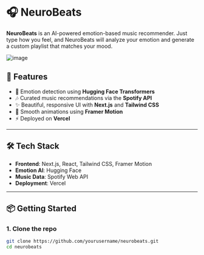 # 🎧 NeuroBeats

**NeuroBeats** is an AI-powered emotion-based music recommender. Just type how you feel, and NeuroBeats will analyze your emotion and generate a custom playlist that matches your mood.

![image](https://github.com/user-attachments/assets/15d13fd2-bc82-410b-9f7f-0f26512ee35f)


## 🚀 Features

- 🧠 Emotion detection using **Hugging Face Transformers**
- 🎶 Curated music recommendations via the **Spotify API**
- ✨ Beautiful, responsive UI with **Next.js** and **Tailwind CSS**
- 🎥 Smooth animations using **Framer Motion**
- ⚡ Deployed on **Vercel**

---

## 🛠️ Tech Stack

- **Frontend**: Next.js, React, Tailwind CSS, Framer Motion
- **Emotion AI**: Hugging Face 
- **Music Data**: Spotify Web API
- **Deployment**: Vercel

---

## 📦 Getting Started

### 1. Clone the repo

```bash
git clone https://github.com/yourusername/neurobeats.git
cd neurobeats
